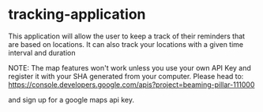 # tracking-application
This application will allow the user to keep a track of their reminders that are based on locations. It can also track your locations with a given time interval and duration

NOTE: The map features won't work unless you use your own API Key and register it with your SHA generated from your computer.
Please head to:
https://console.developers.google.com/apis?project=beaming-pillar-111000 

and sign up for a google maps api key.
